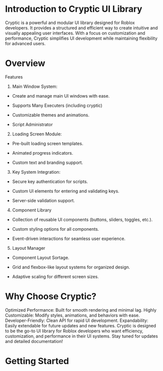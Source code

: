 # Introduction to Cryptic UI Library

Cryptic is a powerful and modular UI library designed for Roblox developers. It provides a structured and efficient way to create intuitive and visually appealing user interfaces. With a focus on customization and performance, Cryptic simplifies UI development while maintaining flexibility for advanced users.


# Overview

Features

1. Main Window System:

- Create and manage main UI windows with ease.

- Supports Many Executers (including cryptic)

- Customizable themes and animations.

- Script Administrator

2. Loading Screen Module:

- Pre-built loading screen templates.

- Animated progress indicators.

- Custom text and branding support.

3. Key System Integration:

- Secure key authentication for scripts.

- Custom UI elements for entering and validating keys.

- Server-side validation support.

4. Component Library

- Collection of reusable UI components (buttons, sliders, toggles, etc.).

- Custom styling options for all components.

- Event-driven interactions for seamless user experience.

5. Layout Manager

- Component Layout Sortage.

- Grid and flexbox-like layout systems for organized design.

- Adaptive scaling for different screen sizes.

# Why Choose Cryptic?

Optimized Performance: Built for smooth rendering and minimal lag. Highly Customizable: Modify styles, animations, and behaviors with ease. Developer-Friendly: Clean API for rapid UI development. Expandability: Easily extendable for future updates and new features. Cryptic is designed to be the go-to UI library for Roblox developers who want efficiency, customization, and performance in their UI systems. Stay tuned for updates and detailed documentation!

# 

# Getting Started
